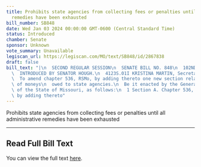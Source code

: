 ```yaml
---
title: Prohibits state agencies from collecting fees or penalties until all administrative
  remedies have been exhausted
bill_number: SB848
date: Wed Jan 03 2024 00:00:00 GMT-0600 (Central Standard Time)
status: Introduced
chamber: Senate
sponsor: Unknown
vote_summary: Unavailable
legiscan_url: https://legiscan.com/MO/text/SB848/id/2867838
draft: false
bill_text: "|\n  SECOND REGULAR SESSION\n  SENATE BILL NO. 848\n  102ND GENERA L ASSEMBLY\n\
  \  INTRODUCED BY SENATOR HOUGH.\n  4123S.01I KRISTINA MARTIN, Secretary\n  AN ACT\n\
  \  To amend chapter 536, RSMo, by adding thereto one new section relating to collection\
  \ of moneys\n  owed to state agencies.\n  Be it enacted by the General Assembly\
  \ of the State of Missouri, as follows:\n  1 Section A. Chapter 536, RSMo, is amended\
  \ by adding thereto"
---
```

Prohibits state agencies from collecting fees or penalties until all administrative remedies have been exhausted

---

## Read Full Bill Text

You can view the full text [here](https://legiscan.com/MO/text/SB848/id/2867838).
